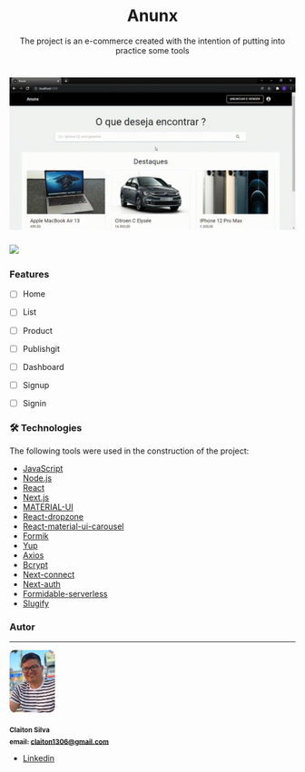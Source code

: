 
<h1 align="center">Anunx</h1>

<p align="center">
The project is an e-commerce created with the intention of putting into practice some tools
</p>
<h1>
    <img src="public/anunx.gif">
</h1>



<img src="https://img.shields.io/static/v1?label=build&message=passing&color=gree&style=for-the-badge&logo=ghost"/>

### Features

- [ ] Home
- [ ] List
- [ ] Product 
- [ ] Publishgit
- [ ] Dashboard
- [ ] Signup
- [ ] Signin



### 🛠 Technologies

The following tools were used in the construction of the project:

- [JavaScript](https://www.javascript.com/)
- [Node.js](https://nodejs.org/en/)
- [React](https://pt-br.reactjs.org/)
- [Next.js](https://nextjs.org/)
- [MATERIAL-UI](https://v4.mui.com/)
- [React-dropzone](https://react-dropzone.js.org/)
- [React-material-ui-carousel](https://learus.github.io/react-material-ui-carousel/)
- [Formik](https://formik.org/)
- [Yup](https://github.com/jquense/yup)
- [Axios](https://axios-http.com/docs/intro)
- [Bcrypt](https://www.npmjs.com/package/bcrypt)
- [Next-connect](https://www.npmjs.com/package/next-connect)
- [Next-auth](https://next-auth.js.org/)
- [Formidable-serverless](https://www.npmjs.com/package/formidable-serverless)
- [Slugify](https://www.npmjs.com/package/slugify)







### Autor
---


 <img style="border-radius:10%;" src="public/self.jpg" width="80px;"  alt=""/>

 <sub><b>Claiton Silva</b></sub></a> 
 <br />
<sub><b>email: claiton1306@gmail.com</b></sub></a> 
<br />

 - [Linkedin](https://www.linkedin.com/in/claiton-silva-54928a161/)


